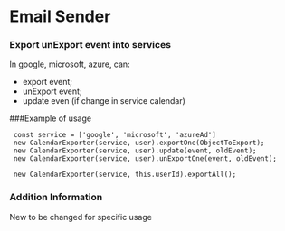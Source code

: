 # Email Sender

### Export unExport event into services

In google, microsoft, azure, can:

- export event;
- unExport event;
- update even (if change in service calendar)

###Example of usage

```
 const service = ['google', 'microsoft', 'azureAd']
 new CalendarExporter(service, user).exportOne(ObjectToExport);
 new CalendarExporter(service, user).update(event, oldEvent);
 new CalendarExporter(service, user).unExportOne(event, oldEvent);

 new CalendarExporter(service, this.userId).exportAll();

```

### Addition Information

New to be changed for specific usage
